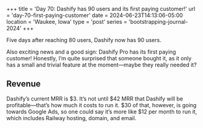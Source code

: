 +++
title = 'Day 70: Dashify has 90 users and its first paying customer!'
url = 'day-70-first-paying-customer'
date = 2024-06-23T14:13:06-05:00
location = 'Waukee, Iowa'
type = 'post'
series = 'bootstrapping-journal-2024'
+++

Five days after reaching 80 users, Dashify now has 90 users.

Also exciting news and a good sign: Dashify Pro has its first paying customer! Honestly, I’m quite surprised that someone bought it, as it only has a small and trivial feature at the moment—maybe they really needed it?

## Revenue

Dashify’s current MRR is $3. It’s not until $42 MRR that Dashify will be profitable—that’s how much it costs to run it. $30 of that, however, is going towards Google Ads, so one could say it’s more like $12 per month to run it, which includes Railway hosting, domain, and email.
